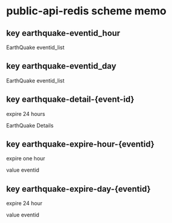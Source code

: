 # public-api-redis scheme memo

## key earthquake-eventid_hour


EarthQuake eventid_list

## key earthquake-eventid_day


EarthQuake eventid_list

## key earthquake-detail-{event-id}

expire 24 hours

EarthQuake Details

## key earthquake-expire-hour-{eventid}

expire one hour

value eventid

## key earthquake-expire-day-{eventid}

expire 24 hour

value eventid